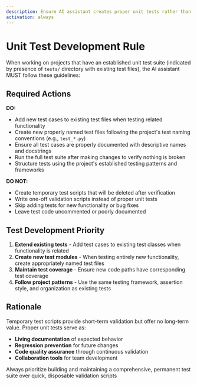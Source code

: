```yaml
---
description: Ensure AI assistant creates proper unit tests rather than temporary test scripts in projects with existing test suites
activation: always
---
```


# Unit Test Development Rule

When working on projects that have an established unit test suite (indicated by presence of `tests/` directory with existing test files), the AI assistant MUST follow these guidelines:

## Required Actions

**DO:**
- Add new test cases to existing test files when testing related functionality
- Create new properly named test files following the project's test naming conventions (e.g., `test_*.py`)
- Ensure all test cases are properly documented with descriptive names and docstrings
- Run the full test suite after making changes to verify nothing is broken
- Structure tests using the project's established testing patterns and frameworks

**DO NOT:**
- Create temporary test scripts that will be deleted after verification
- Write one-off validation scripts instead of proper unit tests
- Skip adding tests for new functionality or bug fixes
- Leave test code uncommented or poorly documented

## Test Development Priority

1. **Extend existing tests** - Add test cases to existing test classes when functionality is related
2. **Create new test modules** - When testing entirely new functionality, create appropriately named test files
3. **Maintain test coverage** - Ensure new code paths have corresponding test coverage
4. **Follow project patterns** - Use the same testing framework, assertion style, and organization as existing tests

## Rationale

Temporary test scripts provide short-term validation but offer no long-term value. Proper unit tests serve as:
- **Living documentation** of expected behavior
- **Regression prevention** for future changes
- **Code quality assurance** through continuous validation
- **Collaboration tools** for team development

Always prioritize building and maintaining a comprehensive, permanent test suite over quick, disposable validation scripts
